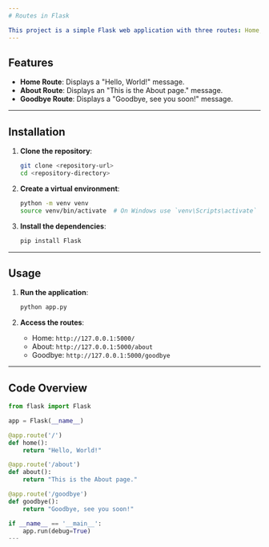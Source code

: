 ```yaml
---
# Routes in Flask

This project is a simple Flask web application with three routes: Home, About, and Goodbye.
---
```


## Features

- **Home Route**: Displays a "Hello, World!" message.
- **About Route**: Displays an "This is the About page." message.
- **Goodbye Route**: Displays a "Goodbye, see you soon!" message.
---

## Installation

1. **Clone the repository**:
    ```bash
    git clone <repository-url>
    cd <repository-directory>
    ```

2. **Create a virtual environment**:
    ```bash
    python -m venv venv
    source venv/bin/activate  # On Windows use `venv\Scripts\activate`
    ```

3. **Install the dependencies**:
    ```bash
    pip install Flask
    ```
---

## Usage

1. **Run the application**:
    ```bash
    python app.py
    ```

2. **Access the routes**:
    - Home: `http://127.0.0.1:5000/`
    - About: `http://127.0.0.1:5000/about`
    - Goodbye: `http://127.0.0.1:5000/goodbye`
---

## Code Overview

```python
from flask import Flask

app = Flask(__name__)

@app.route('/')
def home():
    return "Hello, World!"

@app.route('/about')
def about():
    return "This is the About page."

@app.route('/goodbye')
def goodbye():
    return "Goodbye, see you soon!"

if __name__ == '__main__':
    app.run(debug=True)
---
